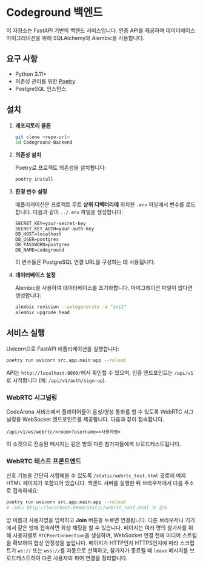 # Codeground 백엔드

이 저장소는 FastAPI 기반의 백엔드 서비스입니다. 인증 API를 제공하며 데이터베이스 마이그레이션을 위해 SQLAlchemy와 Alembic을 사용합니다.

## 요구 사항

- Python 3.11+
- 의존성 관리를 위한 [Poetry](https://python-poetry.org/)
- PostgreSQL 인스턴스

## 설치

1. **레포지토리 클론**

   ```bash
   git clone <repo-url>
   cd Codeground-Backend
   ```

2. **의존성 설치**

   Poetry로 프로젝트 의존성을 설치합니다:

   ```bash
   poetry install
   ```

3. **환경 변수 설정**

   애플리케이션은 프로젝트 루트 **상위 디렉터리에** 위치한 `.env` 파일에서 변수를 로드합니다. 다음과 같이 `../.env` 파일을 생성합니다:

   ```env
   SECRET_KEY=your-secret-key
   SECRET_KEY_AUTH=your-auth-key
   DB_HOST=localhost
   DB_USER=postgres
   DB_PASSWORD=postgres
   DB_NAME=codeground
   ```

   이 변수들은 PostgreSQL 연결 URL을 구성하는 데 사용됩니다.

4. **데이터베이스 설정**

   Alembic을 사용하여 데이터베이스를 초기화합니다. 마이그레이션 파일이 없다면 생성합니다:

   ```bash
   alembic revision --autogenerate -m "init"
   alembic upgrade head
   ```

## 서비스 실행

Uvicorn으로 FastAPI 애플리케이션을 실행합니다:

```bash
poetry run uvicorn src.app.main:app --reload
```

API는 `http://localhost:8000/`에서 확인할 수 있으며, 인증 엔드포인트는 `/api/v1` 로 시작합니다 (예: `/api/v1/auth/sign-up`).

### WebRTC 시그널링

CodeArena 서비스에서 플레이어들이 음성/영상 통화를 할 수 있도록 WebRTC 시그널링용
WebSocket 엔드포인트를 제공합니다. 다음과 같이 접속합니다.

```text
/api/v1/ws/webrtc/<room>?username=<사용자명>
```

이 소켓으로 전송된 메시지는 같은 방의 다른 참가자들에게 브로드캐스트됩니다.

### WebRTC 테스트 프론트엔드

신호 기능을 간단히 시험해볼 수 있도록 `/static/webrtc_test.html` 경로에 예제 HTML 페이지가 포함되어 있습니다.
백엔드 서버를 실행한 뒤 브라우저에서 다음 주소로 접속하세요:

```bash
poetry run uvicorn src.app.main:app --reload
# 그리고 http://localhost:8000/static/webrtc_test.html 로 접속
```

방 이름과 사용자명을 입력하고 **Join** 버튼을 누르면 연결됩니다.
다른 브라우저나 기기에서 같은 방에 접속하면 화상 채팅을 할 수 있습니다.
페이지는 여러 명의 참가자를 위해 사용자별로 `RTCPeerConnection`을 생성하며,
WebSocket 연결 전에 미디어 스트림을 확보하여 협상 안정성을 높입니다.
페이지가 HTTP인지 HTTPS인지에 따라 스크립트가 `ws://` 또는 `wss://`를 자동으로 선택하고,
참가자가 종료될 때 `leave` 메시지를 브로드캐스트하여 다른 사용자의 피어 연결을 정리합니다.
